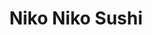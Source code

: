 ---
layout: place
title: "Niko Niko Sushi"
permalink: /new-jersey/secaucus/niko-niko-sushi.html
stateAbbr: NJ
stateName: New Jersey
cityName: Secaucus
seo:
  name: "Niko Niko Sushi"
  type: Restaurant
  links: null
description: "Niko Niko Sushi serves delicious sushi in Secaucus, New Jersey. Try fresh Japanese dishes for a great dining experience. "
place_id: ChIJNV8VaexXwokR3bQXk74ZGis
photos:
  - name: >-
      places/ChIJNV8VaexXwokR3bQXk74ZGis/photos/AeeoHcJBFK2XAg6TMiSleXBW1do5CbAwluKmeuFbEHKLz7I7cgbWgrhbO0w9zLPKTzFZT9O6mmJfx8s7M2NHkDo4QpqbGsrTE8wh5eBh4lrjSSKMbbP1LN7GkrTihimC0Orz-EVArRi0UbNuY_B_u3mYkcfaOyMZOqQz-7tV0ZYmkkqv_e0BqbsGYbd_M1Lpfsv8AZhAklqLO1T-KeJEur1Nlp8y-3dr6KaX5wYoeoADDsN7I9msK8y7E9m2-OGUZ_gX8FaBSmbbhQLP-nq3j18qI9khJ1zX8VyQhlpY8zbNxvg2LdwAtoAKW1mkZb4EqnJ7EAXGMX6fkAmTxNxKJi-RT64p4-N8Hu1c6QpZU4RUKcNDfS9pS6MNK57ttrYGg9eycByVRi3MJbRG9NrdMXX8xhKbwcC5f1oNOBXZKBxlUNsntg
    widthPx: 4800
    heightPx: 2700
    authorAttributions:
      - displayName: Desmond Ly
        uri: https://maps.google.com/maps/contrib/108324188293804198260
        photoUri: >-
          https://lh3.googleusercontent.com/a-/ALV-UjWXrtR7tyeucYxd4duU2pcd6YIqvERVKrtGLKgqxcp2Yb7UsD--=s100-p-k-no-mo
    flagContentUri: >-
      https://www.google.com/local/imagery/report/?cb_client=maps_api_places.places_api&image_key=!1e10!2sCIHM0ogKEICAgICk6-6hUA&hl=en-US
    googleMapsUri: >-
      https://www.google.com/maps/place//data=!3m4!1e2!3m2!1sCIHM0ogKEICAgICk6-6hUA!2e10!4m2!3m1!1s0x89c257ec69155f35:0x2b1a19be9317b4dd
  - name: >-
      places/ChIJNV8VaexXwokR3bQXk74ZGis/photos/AeeoHcLbQ_WxXmfJJZ44PGsfgkZtILxK_zLeL3_tdlXMrUvitT5WslBY8jT6wH33SyGGYJJ9L9crHkyEJSk30q52st_RS9COn1ekKSm-mSvcpnMkhhgubQn6sYZwMe_H4epFQc0AuFng0j2FyRj0zzn57v4DzkA3LvQ_3Kqyu3JkO0tPpwy6OMd5jIvt5wY0asqwkvsJx0Q3-Q_AHi8kAnc5lfnAn-edFvNdYNjiXvXggsctiC3SZHeeQ8YFcT7q6g9WRuDqIHwPRZroJ5L9ViqFeO2B6Tfhr6HMjp3z4u7JcDyqyA
    widthPx: 3000
    heightPx: 4000
    authorAttributions:
      - displayName: Niko Niko Sushi
        uri: https://maps.google.com/maps/contrib/116903296454817356447
        photoUri: >-
          https://lh3.googleusercontent.com/a-/ALV-UjUU4KB_vwN1ejKsvfEkEwP-KvQu7OXq1ap_AA_x7j3zqt58zb0V=s100-p-k-no-mo
    flagContentUri: >-
      https://www.google.com/local/imagery/report/?cb_client=maps_api_places.places_api&image_key=!1e10!2sAF1QipN1BF_KBap1Vvt6ulWDSfcJR5lPwsbTKf5WhLpE&hl=en-US
    googleMapsUri: >-
      https://www.google.com/maps/place//data=!3m4!1e2!3m2!1sAF1QipN1BF_KBap1Vvt6ulWDSfcJR5lPwsbTKf5WhLpE!2e10!4m2!3m1!1s0x89c257ec69155f35:0x2b1a19be9317b4dd
  - name: >-
      places/ChIJNV8VaexXwokR3bQXk74ZGis/photos/AeeoHcIkT0E1Sk8KkoBs-uSuDH5oTqRPvGXgAQzwL8CUGYEWKmNsQ7GD4LJCEM7Z2ZWuCwfWZr312YlbrOElZFnw0QM96VhKbXyXHwZE757cmC17c2A3Qyhk0cyx-HR9uBpBLAhlmZIvNQxt8HpvgvMl8vZNm_kgJHF6h6Bt5xTzbP9L6zE9BUSTsl1aermn3iPkmeNPn2haBMjJujnAPWQ38-ksdpr4GVehbpLqEXAbzZ8U_UDEaydMNSkC76B6ErTHVcCCVkzMkwfoTXLqax36SZ69kJlGy3fP08iBRszoRgMeyrOYPz9fDXpz2cI01f35Opb-g-KqIehKikgiyhNeZxvCB6KRtVu0hjLjwY99Xl_5uYBc0A_d9xamWBID1BCGKsxviiBn9F9RTjj7iuDHi610zoz4jyjyGv4XW_sBm8lz7g
    widthPx: 3000
    heightPx: 4000
    authorAttributions:
      - displayName: Jon Tuazon
        uri: https://maps.google.com/maps/contrib/110881944952188640214
        photoUri: >-
          https://lh3.googleusercontent.com/a-/ALV-UjXR0IKiOTCRxbfzobkxOAFohQzY8RX14fAQK-_7uZKBtxftSECe4w=s100-p-k-no-mo
    flagContentUri: >-
      https://www.google.com/local/imagery/report/?cb_client=maps_api_places.places_api&image_key=!1e10!2sCIHM0ogKEICAgIDH6pLqZw&hl=en-US
    googleMapsUri: >-
      https://www.google.com/maps/place//data=!3m4!1e2!3m2!1sCIHM0ogKEICAgIDH6pLqZw!2e10!4m2!3m1!1s0x89c257ec69155f35:0x2b1a19be9317b4dd
  - name: >-
      places/ChIJNV8VaexXwokR3bQXk74ZGis/photos/AeeoHcIvTRLkfWsumnZ5pglS9veWHiD01whoYQkPTAgy8P7WGxUWu4gzj2vdeoQ0TWh84UhZLLf9OYjPbeDAgn4hUCWdjcY40ehJku1zqqGylOs6DWPkMJJFq2PDdqEjYhg1SRwpd8TM5DKBj881_HGydaQFml8IZP4UdqSVjiZB-HzjfJ8c9v28q-2S-KuW39cL8fZPa6ZjptRqk1VM-lZ0SoLLGsI5RbVnsqMXj1O-HYPxXaZsLKamgJo2Wmgp047RDdt6hi7Ru7nYlTvZcwDgJ0HyH6sS44GEZisyCI_76S-vKnJWCjamrl0ReIKAjnqUQKH5RN8F5XVyBJ39x2MUpylQKh_5GU_tXbXe4qnypxeJnXH0W5sXm7bd1pYxewd-lBDrV1mDH0_Uc2yjaHY0hQIa90E774sd233kdbBCxmKe6g
    widthPx: 3000
    heightPx: 4000
    authorAttributions:
      - displayName: KWANGWOO SON
        uri: https://maps.google.com/maps/contrib/112132263279971296858
        photoUri: >-
          https://lh3.googleusercontent.com/a-/ALV-UjUNWB1FHjRQ_SQ7aoBNf8bnmZ5rr97iR9YYZYt9tchcQLPNHxOP=s100-p-k-no-mo
    flagContentUri: >-
      https://www.google.com/local/imagery/report/?cb_client=maps_api_places.places_api&image_key=!1e10!2sCIHM0ogKEICAgMDQmPeMPw&hl=en-US
    googleMapsUri: >-
      https://www.google.com/maps/place//data=!3m4!1e2!3m2!1sCIHM0ogKEICAgMDQmPeMPw!2e10!4m2!3m1!1s0x89c257ec69155f35:0x2b1a19be9317b4dd
  - name: >-
      places/ChIJNV8VaexXwokR3bQXk74ZGis/photos/AeeoHcJuOV4DWkhy5NXZ7wAn6X5s7siL2ltXdQlQixcUEsOpyq9SkYDqHyA2hobrHh3RSbkYBxx62pUOO-b2Hh4oVy0BGuoNQQerTr-R-cSZ1ZXw9jXXVYOaXC7-bsaIz5iwfyq80fhuAKcdKdgWj8u3pv4jRI__0OkZ-6xUVKby9_U46YNSBCKYr5XduwiQL-ZsPA6gdOiSrFtuRLz9gQVikbi27jO4t_bb-htJqaMKYo5XipLNqLB81YxnUC--FDfRISkiwG5O-xiZX_LtLsXYxjtMpjKpS8kcLRpp1RXscsKBcLh_Hf2gsK3Bmmjp9iRylN6rqtEpwbgbO_P43ZBiiDzs946lGUK7qrTD7Zu7CzfWoHquUQJS3B23tobUuVVeTmRVs_pHzuEd-KZ2n6Y2wmiqfLdMpNNGMK2jmSNlZFw
    widthPx: 4800
    heightPx: 2700
    authorAttributions:
      - displayName: James Scott
        uri: https://maps.google.com/maps/contrib/115877197882352249765
        photoUri: >-
          https://lh3.googleusercontent.com/a/ACg8ocKGLFHTMGNsLgqq26R7vKNSMFVNYrPRVNLc48cJjOXt-R2oLA=s100-p-k-no-mo
    flagContentUri: >-
      https://www.google.com/local/imagery/report/?cb_client=maps_api_places.places_api&image_key=!1e10!2sCIHM0ogKEICAgICE59W7Gg&hl=en-US
    googleMapsUri: >-
      https://www.google.com/maps/place//data=!3m4!1e2!3m2!1sCIHM0ogKEICAgICE59W7Gg!2e10!4m2!3m1!1s0x89c257ec69155f35:0x2b1a19be9317b4dd
  - name: >-
      places/ChIJNV8VaexXwokR3bQXk74ZGis/photos/AeeoHcKm-2P__-IF7OkRMUA5ZH2L7Y2-eXJ_HZJpYYl9XEbI1D9P7kcqJkpYcqGcwoXuTXjbhbHVxtSoYCstma1D2zx81-uVDbKmo7Mqjc6NhDG1fkjvHhITPvqTdY3wN5-VZ6TBqljuyAGKn2uxBbpAZ83Zpy9BfnSp6p43GvoEYRaefxbUcLljyH0vR7YjhErbVVVrF82E9u4z-RTXekfr2zTIuXxNZKrdMeppNKLECLQ_qXRjQzlgNi-fpTEGO4w_LAbWIAcfk0Slr_Sb21kNKGMB5ydUyI92RHi1rXWIlZPCIZKupMAjvpWJqJ9R9ckEb4pxvvcvG63Td-dADDxfyRYN8-b9820ABUo6q95nGkeQxMlcyvCh_oUGt3fyCQzMFC_QyFm5Q2XPWd1ctuVFWVn1M-cplQLSiXZKI83sVJs
    widthPx: 3024
    heightPx: 4032
    authorAttributions:
      - displayName: Fernando
        uri: https://maps.google.com/maps/contrib/109738870872159713800
        photoUri: >-
          https://lh3.googleusercontent.com/a/ACg8ocINRJJZ3795nxgjt12WIir3NtkmpTnIqmxLEtMQA_W56XHBAg=s100-p-k-no-mo
    flagContentUri: >-
      https://www.google.com/local/imagery/report/?cb_client=maps_api_places.places_api&image_key=!1e10!2sCIHM0ogKEICAgIDhkar6Kg&hl=en-US
    googleMapsUri: >-
      https://www.google.com/maps/place//data=!3m4!1e2!3m2!1sCIHM0ogKEICAgIDhkar6Kg!2e10!4m2!3m1!1s0x89c257ec69155f35:0x2b1a19be9317b4dd
  - name: >-
      places/ChIJNV8VaexXwokR3bQXk74ZGis/photos/AeeoHcKn4E1SQgBSaMa54V7m6c1tFET8U_1YsiP3za67Mfypw2ciUWJwZzH9bTg14mLzY4Zjv4futuFg8z4PMlTN_4wT9ilTlr_Dj9XUS3r9-lEeXLV-O02s70LA7mFK4WO01WmEJQirgZuoR4wV2yTN0h4aZlXJBoAFM4U9q6qOSYa_YWqUocFZcE-dmkJ8jcmSduv7rdlppqdBZVoTOblA7C7JNANmtbQSv3TJuDh4Z00ZyNbirIHj-h-7NvJ2BfufoRNdMa7stN3pQjKa83hg3ymRToFLpZceCDg7eMrJKOeHiiyHshXqxz-aWhq2_YyWb2BwM0anGD-aWWv1B9B16tBs2r9xn1WBso1Lq1sK6nBsIp4Iquj0zJMxG-yNSRqamB2Sn_zcMAxNgOFETIoC2nKYHBrsuJHSuvbPmrMO04ZbBQZZ
    widthPx: 3024
    heightPx: 4032
    authorAttributions:
      - displayName: Wicked Crypto
        uri: https://maps.google.com/maps/contrib/107710576140903302450
        photoUri: >-
          https://lh3.googleusercontent.com/a-/ALV-UjUdIb8JRm_cGhaorPHCNg4vwlhTPapKBOaInSjDLd4NlJlIm512=s100-p-k-no-mo
    flagContentUri: >-
      https://www.google.com/local/imagery/report/?cb_client=maps_api_places.places_api&image_key=!1e10!2sCIHM0ogKEICAgIC-0_fb7gE&hl=en-US
    googleMapsUri: >-
      https://www.google.com/maps/place//data=!3m4!1e2!3m2!1sCIHM0ogKEICAgIC-0_fb7gE!2e10!4m2!3m1!1s0x89c257ec69155f35:0x2b1a19be9317b4dd
  - name: >-
      places/ChIJNV8VaexXwokR3bQXk74ZGis/photos/AeeoHcLGdkvUuHIKSQYLamrZ4Do40poMkLzCRRZ_3VLNqUFO5SD4iaJ8VczLxl_rf7y8GMfkmCuT1z6f1KKhyOBagSUBR01ElMaE_-rgw6cgPMYgdbXzrgKBoyaucG__dukCHTBajE6xCmB6je68XUby_qxxueeC3a-cjJBD4XiMvPBJFGqv5ZYUHGRrVPKURCgmkzHi84tFmJ0zzcbCGplurl-nwanJx3WyBNIIh1yj1jZWSuZXovsbDXsVMrig9hJTNyXsiN7HIX30jNS16ETc4NhKuslQT0mqbLMIjtAMvzCXzQ
    widthPx: 3000
    heightPx: 4000
    authorAttributions:
      - displayName: Niko Niko Sushi
        uri: https://maps.google.com/maps/contrib/116903296454817356447
        photoUri: >-
          https://lh3.googleusercontent.com/a-/ALV-UjUU4KB_vwN1ejKsvfEkEwP-KvQu7OXq1ap_AA_x7j3zqt58zb0V=s100-p-k-no-mo
    flagContentUri: >-
      https://www.google.com/local/imagery/report/?cb_client=maps_api_places.places_api&image_key=!1e10!2sAF1QipNAUcAwnuDa6-pHvg7dHx8u7_zT7X0Nk0XelUn9&hl=en-US
    googleMapsUri: >-
      https://www.google.com/maps/place//data=!3m4!1e2!3m2!1sAF1QipNAUcAwnuDa6-pHvg7dHx8u7_zT7X0Nk0XelUn9!2e10!4m2!3m1!1s0x89c257ec69155f35:0x2b1a19be9317b4dd
  - name: >-
      places/ChIJNV8VaexXwokR3bQXk74ZGis/photos/AeeoHcIo6fyvdxbei0G2jFkKsdigKe78hpeWbKqlBKlqR486Eiy9u8SgmpzoKwydbFueCezuswKfpkTxrvVQQOFY651mrfqFbly1N-zUA0U64uStjUZFM8phctERaz042ZoCobzYrP3tXVucNFE2O6CtzjrtTjjoedJs89kETKx5GU4wp9loA-cXTXLp_h_CsFCeYpo3A2wqnRirmcIqj7OckJUVq7G1FAe6nfVF_aDhzV3cvqsJo1SmDR3JxXSiBmMKjDZyao73sICPhH1ot_qXgfROxo3-WsaN7xyO-99iiHzZjg
    widthPx: 3024
    heightPx: 4032
    authorAttributions:
      - displayName: Niko Niko Sushi
        uri: https://maps.google.com/maps/contrib/116903296454817356447
        photoUri: >-
          https://lh3.googleusercontent.com/a-/ALV-UjUU4KB_vwN1ejKsvfEkEwP-KvQu7OXq1ap_AA_x7j3zqt58zb0V=s100-p-k-no-mo
    flagContentUri: >-
      https://www.google.com/local/imagery/report/?cb_client=maps_api_places.places_api&image_key=!1e10!2sAF1QipNHc-D9JROwqmz_oF94FWFOC8nfYQgtJJnPwxQw&hl=en-US
    googleMapsUri: >-
      https://www.google.com/maps/place//data=!3m4!1e2!3m2!1sAF1QipNHc-D9JROwqmz_oF94FWFOC8nfYQgtJJnPwxQw!2e10!4m2!3m1!1s0x89c257ec69155f35:0x2b1a19be9317b4dd
  - name: >-
      places/ChIJNV8VaexXwokR3bQXk74ZGis/photos/AeeoHcKkJrbkwGnyz2gyzobJdOsnXNidPTQcr2o-Rk84ruUgB-erVa67ll-EApLwslj7Iq20tWB8VA6Pxo7uQJ1AGbkJW11H1AXI-9fvlRyxX_WcpnwGxAxtsTFrNUjsL9aDYkG4wvK5KM-xux9UVQ2tkA0TqxpyshYnVBIEYfsJ9TYiCkRYufjCGk36D6H8e-jpY__ihnYFYYiC9g2FYJPT7scg0RxA4OlDs3WOq_KsPfrgUDxxTigQQOC9fc5nqYfWoqBBvx27eWHcRZWT8SUEw8koUYxmlhyxsm3QEo_FDW5rIg
    widthPx: 3024
    heightPx: 4032
    authorAttributions:
      - displayName: Niko Niko Sushi
        uri: https://maps.google.com/maps/contrib/116903296454817356447
        photoUri: >-
          https://lh3.googleusercontent.com/a-/ALV-UjUU4KB_vwN1ejKsvfEkEwP-KvQu7OXq1ap_AA_x7j3zqt58zb0V=s100-p-k-no-mo
    flagContentUri: >-
      https://www.google.com/local/imagery/report/?cb_client=maps_api_places.places_api&image_key=!1e10!2sAF1QipNUW6QIRMotFn3xb5pGo3jMfBH2Ljoo_LXcpjJI&hl=en-US
    googleMapsUri: >-
      https://www.google.com/maps/place//data=!3m4!1e2!3m2!1sAF1QipNUW6QIRMotFn3xb5pGo3jMfBH2Ljoo_LXcpjJI!2e10!4m2!3m1!1s0x89c257ec69155f35:0x2b1a19be9317b4dd
address: 700 Plaza Dr, Secaucus, NJ 07094, USA
street: 700 Plaza Dr
city: Secaucus
state: NJ
zip: '07094'
country: USA
neighborhood: null
latitude: '40.785819'
longitude: '-74.045336'
accessibility_options:
  wheelchairAccessibleParking: true
  wheelchairAccessibleEntrance: true
  wheelchairAccessibleSeating: true
business_status: OPERATIONAL
name: Niko Niko Sushi
google_maps_links:
  directionsUri: >-
    https://www.google.com/maps/dir//''/data=!4m7!4m6!1m1!4e2!1m2!1m1!1s0x89c257ec69155f35:0x2b1a19be9317b4dd!3e0
  placeUri: https://maps.google.com/?cid=3105823199327663325
  writeAReviewUri: >-
    https://www.google.com/maps/place//data=!4m3!3m2!1s0x89c257ec69155f35:0x2b1a19be9317b4dd!12e1
  reviewsUri: >-
    https://www.google.com/maps/place//data=!4m4!3m3!1s0x89c257ec69155f35:0x2b1a19be9317b4dd!9m1!1b1
  photosUri: >-
    https://www.google.com/maps/place//data=!4m3!3m2!1s0x89c257ec69155f35:0x2b1a19be9317b4dd!10e5
primary_type: Sushi Restaurant
opening_hours:
  regular: null
  current: null
secondary_opening_hours:
  regular:
    weekdayDescriptions: null
    type: null
  current:
    weekdayDescriptions: null
    type: null
phone: null
price_level: null
price_range: null
rating: null
rating_count: 0
website: null
reviews: null
parking_options: null
payment_options: null
allow_dogs: null
curbside_pickup: null
delivery: null
dine_in: null
good_for_children: null
good_for_groups: null
good_for_sports: null
live_music: null
menu_for_children: null
outdoor_seating: null
reservable: null
restroom: null
serves_beer: null
serves_breakfast: null
serves_brunch: null
serves_cocktails: null
serves_coffee: null
serves_dinner: null
serves_dessert: null
serves_lunch: null
serves_vegetarian_food: null
serves_wine: null
takeout: null
summary: null

---